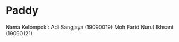 # Paddy

Nama Kelompok : Adi Sangjaya (19090019)
                Moh Farid Nurul Ikhsani (19090121)
